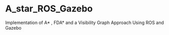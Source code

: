 # A_star_ROS_Gazebo
Implementation of A* , FDA* and a Visibility Graph Approach Using ROS and Gazebo
